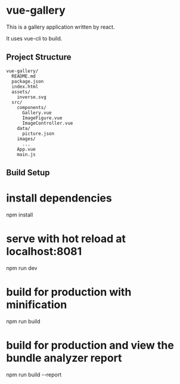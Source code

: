 # vue-gallery

This is a gallery application written by react.

It uses vue-cli to build.

## Project Structure

```
vue-gallery/
  README.md
  package.json
  index.html
  assets/
  	inverse.svg
  src/
    components/
      Gallery.vue
      ImageFigure.vue
      ImageController.vue
    data/
      picture.json
    images/
      ...
    App.vue
    main.js
```

## Build Setup

# install dependencies
npm install

# serve with hot reload at localhost:8081
npm run dev

# build for production with minification
npm run build

# build for production and view the bundle analyzer report
npm run build --report